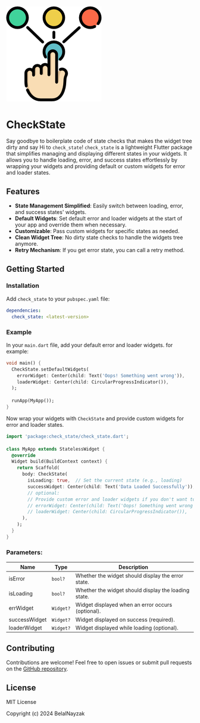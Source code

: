 ![Check State Logo](https://github.com/BelalNayzak/check_state/raw/check_state/assets/check_state.png)
---

# CheckState

Say goodbye to boilerplate code of state checks that makes the widget tree dirty and say Hi to `check_state`!
`check_state` is a lightweight Flutter package that simplifies managing and displaying different states in your widgets. It allows you to handle loading, error, and success states effortlessly by wrapping your widgets and providing default or custom widgets for error and loader states.

## Features

- **State Management Simplified**: Easily switch between loading, error, and success states' widgets.
- **Default Widgets**: Set default error and loader widgets at the start of your app and override them when necessary.
- **Customizable**: Pass custom widgets for specific states as needed.
- **Clean Widget Tree**: No dirty state checks to handle the widgets tree anymore.
- **Retry Mechanism**: If you get error state, you can call a retry method.

## Getting Started

### Installation

Add `check_state` to your `pubspec.yaml` file:

```yaml
dependencies:
  check_state: <latest-version>
```
### Example
In your `main.dart` file, add your default error and loader widgets. for example:
```dart
void main() {
  CheckState.setDefaultWidgets(
    errorWidget: Center(child: Text('Oops! Something went wrong')),
    loaderWidget: Center(child: CircularProgressIndicator()),
  );

  runApp(MyApp());
}
```
Now wrap your widgets with `CheckState` and provide custom widgets for error and loader states.
```dart
import 'package:check_state/check_state.dart';

class MyApp extends StatelessWidget {
  @override
  Widget build(BuildContext context) {
    return Scaffold(
      body: CheckState(
        isLoading: true,  // Set the current state (e.g., loading)
        successWidget: Center(child: Text('Data Loaded Successfully')),
        // optional:
        // Provide custom error and loader widgets if you don't want to use the default ones you set in main.dart
        // errorWidget: Center(child: Text('Oops! Something went wrong')),
        // loaderWidget: Center(child: CircularProgressIndicator()),
      ),
    );
  }
}
```

### Parameters:

| Name | Type | Description |
| --- | --- | --- |
| isError | `bool?` | Whether the widget should display the error state. |
| isLoading | `bool?` | Whether the widget should display the loading state. |
| errWidget | `Widget?` | Widget displayed when an error occurs (optional). |
| successWidget | `Widget?` | Widget displayed on success (required). |
| loaderWidget | `Widget?` | Widget displayed while loading (optional). |

## Contributing

Contributions are welcome! Feel free to open issues or submit pull requests on the [GitHub repository](https://github.com/BelalNayzak/check_state).

## License

MIT License

Copyright (c) 2024 BelalNayzak
